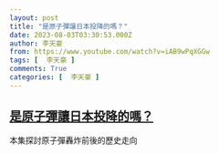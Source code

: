 ```yaml
---
layout: post
title: "是原子彈讓日本投降的嗎？"
date: 2023-08-03T03:30:53.000Z
author: 李天豪
from: https://www.youtube.com/watch?v=iAB9wPqXGGw
tags: [  李天豪 ]
comments: True
categories: [  李天豪 ]
---
```

<!--1691033453000-->
[是原子彈讓日本投降的嗎？](https://www.youtube.com/watch?v=iAB9wPqXGGw)
------

<div>
本集探討原子彈轟炸前後的歷史走向
</div>
